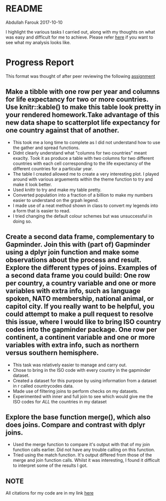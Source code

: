 README
================
Abdullah Farouk
2017-10-10

I highlight the various tasks I carried out, along with my thoughts on what was easy and difficult for me to achieve. Please refer [here](https://github.com/navysealtf9k/STAT545-hw-Farouk-Abdullah/blob/master/Hw03/hwo03.md) if you want to see what my analysis looks like.

Progress Report
===============

This format was thought of after peer reviewing the following [assignment](https://github.com/Jenncscampbell/STAT545-hw-Campbell-Jennifer/tree/master/hw02)

Make a tibble with one row per year and columns for life expectancy for two or more countries. Use knitr::kable() to make this table look pretty in your rendered homework.Take advantage of this new data shape to scatterplot life expectancy for one country against that of another.
----------------------------------------------------------------------------------------------------------------------------------------------------------------------------------------------------------------------------------------------------------------------------------------

-   This took me a long time to complete as I did not understand how to use the gather and spread functions.
-   Didnt clearly understand what "columns for two countries" meant exaclty. Took it as produce a table with two columns for two different countries with each cell corresponding to the life expectancy of the different countries for a particular year.
-   The table I created allowed me to create a very interesting plot. I played around with various arguements within the theme function to try and make it look better.
-   Used knittr to try and make my table pretty.
-   Converted population into a fraction of a billion to make my numbers easier to understand on the grpah legend.
-   I made use of a neat method shown in class to convert my legends into a form that is easier to read.
-   I tried changing the default colour schemes but was unsuccessful in doing so.

Create a second data frame, complementary to Gapminder. Join this with (part of) Gapminder using a dplyr join function and make some observations about the process and result. Explore the different types of joins. Examples of a second data frame you could build: One row per country, a country variable and one or more variables with extra info, such as language spoken, NATO membership, national animal, or capitol city. If you really want to be helpful, you could attempt to make a pull request to resolve this issue, where I would like to bring ISO country codes into the gapminder package. One row per continent, a continent variable and one or more variables with extra info, such as northern versus southern hemisphere.
-----------------------------------------------------------------------------------------------------------------------------------------------------------------------------------------------------------------------------------------------------------------------------------------------------------------------------------------------------------------------------------------------------------------------------------------------------------------------------------------------------------------------------------------------------------------------------------------------------------------------------------------------------------------------------------------------------------------------------------------------------

-   This task was relatively easier to manage and carry out.
-   Chose to bring in the ISO code with every country in the gapminder dataset.
-   Created a dataset for this purpose by using information from a dataset in r called countrycodes data.
-   Made use of filtering joins to perform checks on my datasets.
-   Experimented with inner and full join to see which would give me the ISO codes for *ALL* the countries in my dataset

Explore the base function merge(), which also does joins. Compare and contrast with dplyr joins.
------------------------------------------------------------------------------------------------

-   Used the merge function to compare it's output with that of my join function calls earlier. Did not have any trouble calling on this function.
-   Tried using the match function. It's output differed from those of the merge and join function calls. Whilst it was interesting, I found it difficult to interpret some of the results I got.

NOTE
----

All citations for my code are in my link [here](https://github.com/navysealtf9k/STAT545-hw-Farouk-Abdullah/blob/master/Hw03/hwo03.md)
